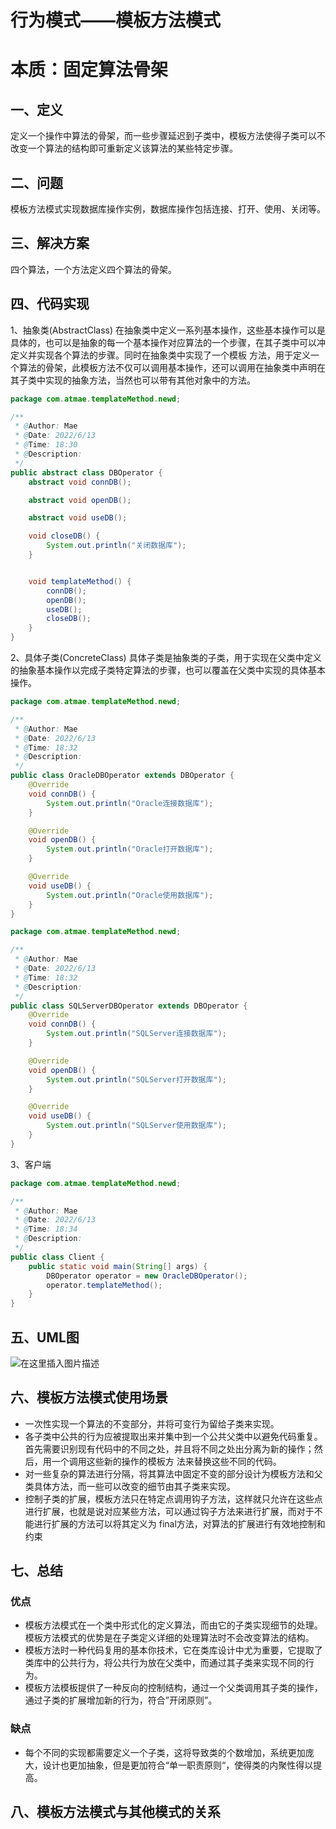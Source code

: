 # 行为模式——模板方法模式
# 本质：固定算法骨架
## 一、定义
定义一个操作中算法的骨架，而一些步骤延迟到子类中，模板方法使得子类可以不改变一个算法的结构即可重新定义该算法的某些特定步骤。
## 二、问题
模板方法模式实现数据库操作实例，数据库操作包括连接、打开、使用、关闭等。
## 三、解决方案
四个算法，一个方法定义四个算法的骨架。
## 四、代码实现
1、抽象类(AbstractClass)
在抽象类中定义一系列基本操作，这些基本操作可以是具体的，也可以是抽象的每一个基本操作对应算法的一个步骤，在其子类中可以冲定义并实现各个算法的步骤。同时在抽象类中实现了一个模板
方法，用于定义一个算法的骨架，此模板方法不仅可以调用基本操作，还可以调用在抽象类中声明在其子类中实现的抽象方法，当然也可以带有其他对象中的方法。
```java
package com.atmae.templateMethod.newd;

/**
 * @Author: Mae
 * @Date: 2022/6/13
 * @Time: 18:30
 * @Description:
 */
public abstract class DBOperator {
    abstract void connDB();

    abstract void openDB();

    abstract void useDB();

    void closeDB() {
        System.out.println("关闭数据库");
    }


    void templateMethod() {
        connDB();
        openDB();
        useDB();
        closeDB();
    }
}

```
2、具体子类(ConcreteClass)
具体子类是抽象类的子类，用于实现在父类中定义的抽象基本操作以完成子类特定算法的步骤，也可以覆盖在父类中实现的具体基本操作。
```java
package com.atmae.templateMethod.newd;

/**
 * @Author: Mae
 * @Date: 2022/6/13
 * @Time: 18:32
 * @Description:
 */
public class OracleDBOperator extends DBOperator {
    @Override
    void connDB() {
        System.out.println("Oracle连接数据库");
    }

    @Override
    void openDB() {
        System.out.println("Oracle打开数据库");
    }

    @Override
    void useDB() {
        System.out.println("Oracle使用数据库");
    }
}

```
```java
package com.atmae.templateMethod.newd;

/**
 * @Author: Mae
 * @Date: 2022/6/13
 * @Time: 18:32
 * @Description:
 */
public class SQLServerDBOperator extends DBOperator {
    @Override
    void connDB() {
        System.out.println("SQLServer连接数据库");
    }

    @Override
    void openDB() {
        System.out.println("SQLServer打开数据库");
    }

    @Override
    void useDB() {
        System.out.println("SQLServer使用数据库");
    }
}

```
3、客户端
```java
package com.atmae.templateMethod.newd;

/**
 * @Author: Mae
 * @Date: 2022/6/13
 * @Time: 18:34
 * @Description:
 */
public class Client {
    public static void main(String[] args) {
        DBOperator operator = new OracleDBOperator();
        operator.templateMethod();
    }
}

```
## 五、UML图
![在这里插入图片描述](https://img-blog.csdnimg.cn/e632f4c907e7433d8e2e802d98c21290.png#pic_center)

## 六、模板方法模式使用场景
- 一次性实现一个算法的不变部分，并将可变行为留给子类来实现。
- 各子类中公共的行为应被提取出来并集中到一个公共父类中以避免代码重复。首先需要识别现有代码中的不同之处，并且将不同之处出分离为新的操作；然后，用一个调用这些新的操作的模板方
法来替换这些不同的代码。
- 对一些复杂的算法进行分隔，将其算法中固定不变的部分设计为模板方法和父类具体方法，而一些可以改变的细节由其子类来实现。
- 控制子类的扩展，模板方法只在特定点调用钩子方法，这样就只允许在这些点进行扩展，也就是说对应某些方法，可以通过钩子方法来进行扩展，而对于不能进行扩展的方法可以将其定义为
final方法，对算法的扩展进行有效地控制和约束
## 七、总结
### 优点
- 模板方法模式在一个类中形式化的定义算法，而由它的子类实现细节的处理。模板方法模式的优势是在子类定义详细的处理算法时不会改变算法的结构。
- 模板方法时一种代码复用的基本你技术，它在类库设计中尤为重要，它提取了类库中的公共行为，将公共行为放在父类中，而通过其子类来实现不同的行为。
- 模板方法模板提供了一种反向的控制结构，通过一个父类调用其子类的操作，通过子类的扩展增加新的行为，符合”开闭原则”。
### 缺点
- 每个不同的实现都需要定义一个子类，这将导致类的个数增加，系统更加庞大，设计也更加抽象，但是更加符合“单一职责原则“，使得类的内聚性得以提高。
## 八、模板方法模式与其他模式的关系
